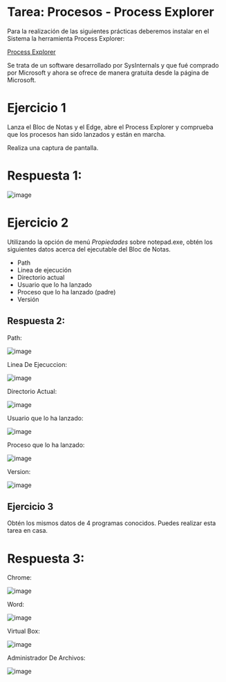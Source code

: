 # Tarea: Procesos - Process Explorer

Para la realización de las siguientes prácticas deberemos instalar en el Sistema la herramienta Process Explorer:

[Process Explorer](https://docs.microsoft.com/en-us/sysinternals/downloads/process-explorer#download)

Se trata de un software desarrollado por SysInternals y que fué comprado por Microsoft y ahora se ofrece de manera gratuita desde la página de Microsoft.

# Ejercicio 1

Lanza el Bloc de Notas y el Edge, abre el Process Explorer y comprueba que los procesos han sido lanzados y están en marcha.

Realiza una captura de pantalla.

# Respuesta 1:

![image](https://github.com/tizixpk/Lab08/assets/170434202/b34cfaca-528f-4c78-8c66-4207aa58dc6d)

# Ejercicio 2

Utilizando la opción de menú *Propiedades* sobre notepad.exe, obtén los siguientes datos acerca del ejecutable del Bloc de Notas.
* Path
* Linea de ejecución
* Directorio actual
* Usuario que lo ha lanzado
* Proceso que lo ha lanzado (padre)
* Versión
  
## Respuesta 2:

Path:

![image](https://github.com/tizixpk/Lab08/assets/170434202/72e84387-0926-4229-8a07-53fccc7225a4)

Linea De Ejecuccion: 

![image](https://github.com/tizixpk/Lab08/assets/170434202/84c89184-0dcb-4102-b829-0d4a13d9b535)

Directorio Actual:

![image](https://github.com/tizixpk/Lab08/assets/170434202/32332b27-8bef-45ab-978b-c8759b07becf)

Usuario que lo ha lanzado:

![image](https://github.com/tizixpk/Lab08/assets/170434202/2640d5d7-6846-4a5b-b1f9-3a3efd132ab4)

Proceso que lo ha lanzado:

![image](https://github.com/tizixpk/Lab08/assets/170434202/53fa23b9-65df-46ff-bce0-0747b8376d78)

Version:

![image](https://github.com/tizixpk/Lab08/assets/170434202/663718eb-8a9d-4a7d-8421-25af365c68f8)



## Ejercicio 3

Obtén los mismos datos de 4 programas conocidos. Puedes realizar esta tarea en casa.

# Respuesta 3:

Chrome:

![image](https://github.com/tizixpk/Lab08/assets/170434202/867bf78b-0fee-43ab-a070-d224bf2c97c5)

Word:

![image](https://github.com/tizixpk/Lab08/assets/170434202/e497989e-a74b-4165-be47-bd67f1aa4104)

Virtual Box:

![image](https://github.com/tizixpk/Lab08/assets/170434202/3ffdd16b-94c1-410d-874a-97e97873fbf3)

Administrador De Archivos:

![image](https://github.com/tizixpk/Lab08/assets/170434202/c9a13c50-7885-4087-99b5-baca8a2bb95a)


